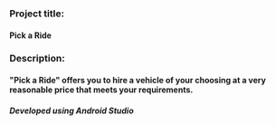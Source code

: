 ### Project title: 
#### Pick a Ride

### Description:
#### "Pick a Ride" offers you to hire a vehicle of your choosing at a very reasonable price that meets your requirements.
##### Developed using Android Studio

